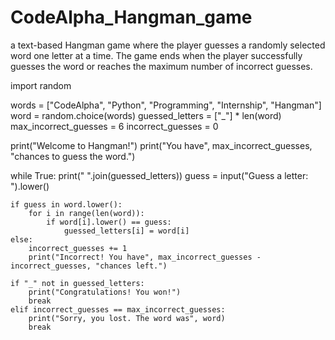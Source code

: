 # CodeAlpha_Hangman_game
a text-based Hangman game where the player guesses a randomly selected word one letter at a time. The game ends when the player successfully guesses the word or reaches the maximum number of incorrect guesses.

import random

words = ["CodeAlpha", "Python", "Programming", "Internship", "Hangman"]
word = random.choice(words)
guessed_letters = ["_"] * len(word)
max_incorrect_guesses = 6
incorrect_guesses = 0

print("Welcome to Hangman!")
print("You have", max_incorrect_guesses, "chances to guess the word.")

while True:
    print(" ".join(guessed_letters))
    guess = input("Guess a letter: ").lower()

    if guess in word.lower():
        for i in range(len(word)):
            if word[i].lower() == guess:
                guessed_letters[i] = word[i]
    else:
        incorrect_guesses += 1
        print("Incorrect! You have", max_incorrect_guesses - incorrect_guesses, "chances left.")

    if "_" not in guessed_letters:
        print("Congratulations! You won!")
        break
    elif incorrect_guesses == max_incorrect_guesses:
        print("Sorry, you lost. The word was", word)
        break
